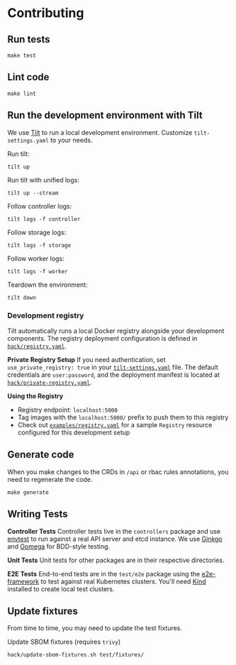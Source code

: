 # Contributing

## Run tests

```shell
make test
```

## Lint code

```shell
make lint
```

## Run the development environment with Tilt

We use [Tilt](https://tilt.dev/) to run a local development environment.
Customize `tilt-settings.yaml` to your needs.

Run tilt:

```shell
tilt up
```

Run tilt with unified logs:

```shell
tilt up --stream
```

Follow controller logs:

```shell
tilt logs -f controller
```

Follow storage logs:

```shell
tilt logs -f storage
```

Follow worker logs:

```shell
tilt logs -f worker
```

Teardown the environment:

```shell
tilt down
```

### Development registry

Tilt automatically runs a local Docker registry alongside your development components. The registry deployment configuration is defined in [`hack/registry.yaml`](hack/registry.yaml).

**Private Registry Setup**
If you need authentication, set `use_private_registry: true` in your [`tilt-settings.yaml`](tilt-settings.yaml) file. The default credentials are `user:password`, and the deployment manifest is located at [`hack/private-registry.yaml`](hack/private-registry.yaml).

**Using the Registry**

- Registry endpoint: `localhost:5000`
- Tag images with the `localhost:5000/` prefix to push them to this registry
- Check out [`examples/registry.yaml`](examples/registry.yaml) for a sample `Registry` resource configured for this development setup

## Generate code

When you make changes to the CRDs in `/api` or rbac rules annotations, you need to regenerate the code.

```shell
make generate
```

## Writing Tests

**Controller Tests**
Controller tests live in the `controllers` package and use [envtest](https://book.kubebuilder.io/reference/envtest.html) to run against a real API server and etcd instance.
We use [Ginkgo](https://onsi.github.io/ginkgo/) and [Gomega](https://onsi.github.io/gomega/) for BDD-style testing.

**Unit Tests**
Unit tests for other packages are in their respective directories.

**E2E Tests**
End-to-end tests are in the `test/e2e` package using the [e2e-framework](https://github.com/kubernetes-sigs/e2e-framework) to test against real Kubernetes clusters.
You'll need [Kind](https://kind.sigs.k8s.io/) installed to create local test clusters.

## Update fixtures

From time to time, you may need to update the test fixtures.

Update SBOM fixtures (requires `trivy`)

```shell
hack/update-sbom-fixtures.sh test/fixtures/
```
